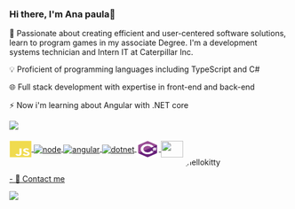 ### Hi there, I'm Ana paula👋
🔹 Passionate about creating efficient and user-centered software solutions, learn to program games in my associate Degree. I'm a development systems technician and Intern IT at Caterpillar Inc.

💡 Proficient of programming languages including TypeScript and C#

🌐 Full stack development with expertise in front-end and back-end 

⚡ Now i'm learning about Angular with .NET core

 <div>
  <a href="https://github.com/anapaulaghix">
  <img height="150em" src="https://github-readme-stats.vercel.app/api/top-langs/?username=anapaulaghix&layout=compact&langs_count=7&theme=dark"/>
</div>
  
<div style="display: inline_block"><br>
  <img align="center" alt="js" height="30" width="40" src="https://raw.githubusercontent.com/devicons/devicon/master/icons/javascript/javascript-plain.svg">
  <img align="center" alt="node" height="30" width="40" src="https://cdn.jsdelivr.net/gh/devicons/devicon/icons/nodejs/nodejs-original.svg"/> 
  <img align="center" alt="angular" height="30" width="40" src="https://cdn.jsdelivr.net/gh/devicons/devicon@latest/icons/angular/angular-plain.svg" /> 
  <img align="center" alt="dotnet" height="30" width="40" src="https://cdn.jsdelivr.net/gh/devicons/devicon@latest/icons/dotnetcore/dotnetcore-original.svg" />
  <img align="center" alt="Csharp" height="30" width="40" src="https://raw.githubusercontent.com/devicons/devicon/master/icons/csharp/csharp-original.svg">
  <img align="center" height="30" width="40" src="https://cdn.jsdelivr.net/gh/devicons/devicon/icons/mysql/mysql-original.svg" />
  <img align="right" alt="hellokitty" height="200" width="200" style="border-radius:50px;" src="https://media2.giphy.com/media/kZqbBT64ECtjy/giphy.gif">
 
</div>
  
  ##
  
  
 <div>
   <p>- 💬 Contact me</p>
   <a href="https://www.linkedin.com/in/ana-paula-ghiraldelli-668224217/" target="_blank"><img src="https://img.shields.io/badge/-LinkedIn-%230077B5?style=for-the-badge&logo=linkedin&logoColor=white" target="_blank"></a>
  </div>
<!--
**anapaulaghix/anapaulaghix** is a ✨ _special_ ✨ repository because its `README.md` (this file) appears on your GitHub profile.

Here are some ideas to get you started:

- 🔭 I’m currently working on ...
- 🌱 I’m currently learning ...
- 👯 I’m looking to collaborate on ...
- 🤔 I’m looking for help with ...
- 💬 Ask me about ...
- 📫 How to reach me: ...
- 😄 Pronouns: ...
- ⚡ Fun fact: ...
-->
